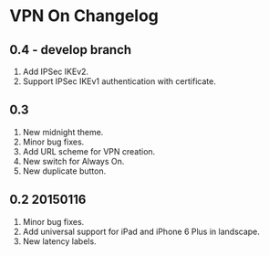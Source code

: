 # VPN On Changelog

## 0.4 - develop branch

1. Add IPSec IKEv2.
2. Support IPSec IKEv1 authentication with certificate.

## 0.3

1. New midnight theme.
2. Minor bug fixes.
3. Add URL scheme for VPN creation.
4. New switch for Always On.
5. New duplicate button.

## 0.2 20150116

1. Minor bug fixes.
2. Add universal support for iPad and iPhone 6 Plus in landscape.
3. New latency labels.